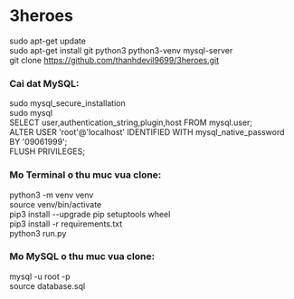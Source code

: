 # 3heroes
sudo apt-get update<br>
sudo apt-get install git python3 python3-venv mysql-server<br>
git clone https://github.com/thanhdevil9699/3heroes.git<br>

### Cai dat MySQL:
sudo mysql_secure_installation<br>
sudo mysql<br>
SELECT user,authentication_string,plugin,host FROM mysql.user;<br>
ALTER USER 'root'@'localhost' IDENTIFIED WITH mysql_native_password BY '09061999';<br>
FLUSH PRIVILEGES;<br>

### Mo Terminal o thu muc vua clone:
python3 -m venv venv<br>
source venv/bin/activate<br>
pip3 install --upgrade pip setuptools wheel<br>
pip3 install -r requirements.txt<br>
python3 run.py<br>

### Mo MySQL o thu muc vua clone:
mysql -u root -p<br>
source database.sql<br>
